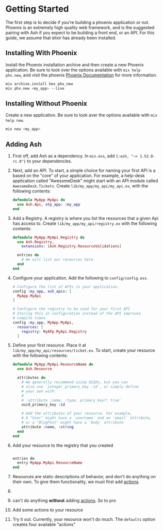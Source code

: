# Getting Started

The first step is to decide if you're building a phoenix application or not. Phoenix is an extremely high quality web framework, and is the suggested pairing with Ash if you expect to be building a front end, or an API. For this guide, we assume that elixir has already been installed.

## Installing With Phoenix

Install the Phoenix installation archive and then create a new Phoenix application. Be sure to look over the options available with `mix help phx.new`, and visit the phoenix [Phoenix Documentation](https://www.phoenixframework.org/) for more information.

```bash
mix archive.install hex phx_new
mix phx.new <my_app> --live
```

## Installing Without Phoenix

Create a new application. Be sure to look aver the options available with `mix help new`.

```bash
mix new <my_app>
```

## Adding Ash

1. First off, add Ash as a dependency. In `mix.exs`, add
`{:ash, "~> 1.52.0-rc.0"}` to your dependencies.

2. Next, add an API. To start, a simple choice for naming your first API is a based on the "core" of your application. For example, a help-desk application called "AwesomeDesk" might start with an API module called `AwesomeDesk.Tickets`. Create  `lib/my_app/my_api/my_api.ex`, with the following contents:

    ```elixir
    defmodule MyApp.MyApi do
      use Ash.Api, otp_app: :my_app
    end
    ```

3. Add a Registry. A registry is where you list the resources that a given Api has access to. Create `lib/my_app/my_api/registry.ex` with the following contents:

    ```elixir
    defmodule MyApp.MyApi.Registry do
      use Ash.Registry,
        extensions: [Ash.Registry.ResourceValidations]

      entries do
        # We will list our resources here
      end
    end
    ```

4. Configure your application. Add the following to `config/config.exs`.

    ```elixir
    # Configure the list of APIs in your application.
    config :my_app, ash_apis: [
      MyApp.MyApi
    ] 

    # Configure the registry to be used for your first API
    # Storing this in configuration instead of the API improves
    # compile times.
    config :my_app, MyApp.MyApi,
      resources: [
        registry: MyAPp.MyApi.Registry
      ]
    ```

5. Define your first resource. Place it at `lib/my_app/my_api/resources/ticket.ex`. To start, create your resource with the following contents:

    ```elixir
    defmodule MyApp.MyApi.ResourceName do
      use Ash.Resource

      attributes do
        # We generally recommend using UUIDs, but you can
        # also use `integer_primary_key :id`, or simply define
        # your own with:
        #
        # `attribute :name, :type, primary_key?: true`
        uuid_primary_key :id

        # Add the attributes of your resource. For example,
        # A "User" might have a `username` and an `email` attribute,
        # or a "BlogPost" might have a `body` attribute
        attribute :name, :string
      end
    end
    ```

6. Add your resource to the registry that you created

    ```elixir

    entries do
      entry MyApp.MyApi.ResourceName
    end
    ```

7. Resources are static descriptions of behavior, and don't do anything on their own. To give them functionality, we must first add [actions](../concepts/actions.md).
8. 
9. can't do anything **without** adding [actions](../concepts/actions.md). So to pro
10. Add some actions to your resource
11. Try it out. Currently, your resource won't do much. The `defaults` option creates
   four available "actions"